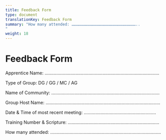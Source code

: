 ```yaml
---
title: Feedback Form
type: document
translationKey: Feedback Form
summary: "How many attended: …………………………………………………………………………..
"
weight: 18
---
```

# Feedback Form

Apprentice Name: ……………………………………………………………………………..

Type of Group: DG / GG / MC / AG

Name of Community: …………………………………………………………………………

Group Host Name: ……………………………………………………………………………..

Date & Time of most recent meeting: ………………………………………………..

Training Number & Scripture: ……………………………………………………………..

How many attended: …………………………………………………………………………..
